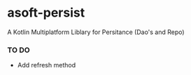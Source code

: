 # asoft-persist
A Kotlin Multiplatform Liblary for Persitance (Dao's and Repo)

### TO DO
- Add refresh method